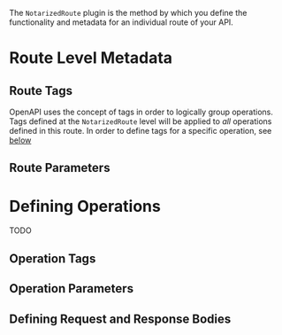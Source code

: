 The `NotarizedRoute` plugin is the method by which you define the functionality and metadata for an individual route of
your API.

# Route Level Metadata

## Route Tags

OpenAPI uses the concept of tags in order to logically group operations. Tags defined at the `NotarizedRoute` level will
be applied to _all_ operations defined in this route. In order to define tags for a specific operation,
see [below](#operation-tags)

## Route Parameters

# Defining Operations

TODO

## Operation Tags

## Operation Parameters

## Defining Request and Response Bodies
